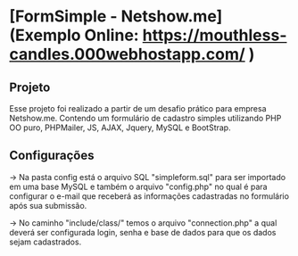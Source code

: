 # [FormSimple - Netshow.me](Exemplo Online: https://mouthless-candles.000webhostapp.com/ )

## Projeto

Esse projeto foi realizado a partir de um desafio prático para empresa Netshow.me. Contendo um formulário de cadastro simples utilizando PHP OO puro, PHPMailer, JS, AJAX, Jquery, MySQL e BootStrap.

## Configurações

-> Na pasta config está o arquivo SQL "simpleform.sql" para ser importado em uma base MySQL e também o arquivo "config.php" no qual é para configurar o e-mail que receberá as informações cadastradas no formulário após sua submissão.

-> No caminho "include/class/" temos o arquivo "connection.php" a qual deverá ser configurada login, senha e base de dados para que os dados sejam cadastrados.
